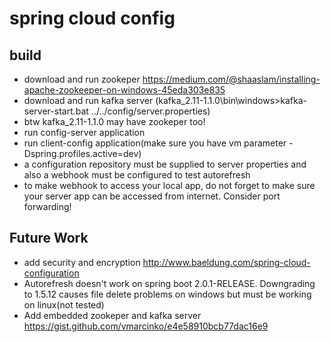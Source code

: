 # spring cloud config

## build
- download and run zookeper https://medium.com/@shaaslam/installing-apache-zookeeper-on-windows-45eda303e835 
- download and run kafka server (kafka_2.11-1.1.0\bin\windows>kafka-server-start.bat ../../config/server.properties) 
- btw kafka_2.11-1.1.0 may have zookeper too!
- run config-server application
- run client-config application(make sure you have vm parameter -Dspring.profiles.active=dev)
- a configuration repository must be supplied to server properties and also a webhook must be configured to test autorefresh 
- to make webhook to access your local app, do not forget to make sure your server app can be accessed from internet. Consider port forwarding!

## Future Work
* add security and encryption http://www.baeldung.com/spring-cloud-configuration
* Autorefresh doesn't work on spring boot 2.0.1-RELEASE. Downgrading to 1.5.12 causes file delete problems on windows but must be working on linux(not tested)
* Add embedded zookeper and kafka server https://gist.github.com/vmarcinko/e4e58910bcb77dac16e9